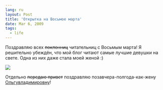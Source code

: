```yaml
---
lang: ru
layout: Post
title: 'Открытка на Восьмое марта'
date: Mar 6, 2009
tags:
  - life
---
```


Поздравляю всех ~~поклонниц~~ читательниц с Восьмым марта! Я решительно убеждён, что мой блог читают самые лучшие девушки на свете. Одна из них даже стала моей женой :)

![](/images/blog/gerbera-8-march.jpg)

Отдельно ~~передаю привет~~ поздравляю позавчера-полгода-как-жену [Ольгувладимировну](http://morning.photos/travel/solontsovo/2009-01-06-1051 "Ольгавладимировна")!
